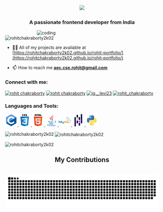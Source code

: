 

<h1 align="center">
    <img src="https://readme-typing-svg.herokuapp.com/?font=Righteous&size=35&center=true&vCenter=true&width=500&height=70&duration=4000&lines=Hi+There!+👋;+I'm+Rohit+Chakraborty;" />
</h1>
<h3 align="center">A passionate frontend developer from India</h3>

<img align="right" alt="coding" width="400" src="https://giffiles.alphacoders.com/221/221575.gif">

<p align="left"> <img src="https://komarev.com/ghpvc/?username=rohitchakraborty2k02&label=Profile%20views&color=0e75b6&style=flat" alt="rohitchakraborty2k02" /> </p>

- 👨‍💻 All of my projects are available at [https://rohitchakraborty2k02.github.io/rohit-portfolio/](https://rohitchakraborty2k02.github.io/rohit-portfolio/)

- 📫 How to reach me **aec.cse.rohit@gmail.com**

<h3 align="left">Connect with me:</h3>
<p align="left">
<a href="https://twitter.com/rohit chakraborty" target="blank"><img align="center" src="https://raw.githubusercontent.com/rahuldkjain/github-profile-readme-generator/master/src/images/icons/Social/twitter.svg" alt="rohit chakraborty" height="30" width="40" /></a>
<a href="https://www.linkedin.com/in/rohit-chakraborty-47b9a1229" target="blank"><img align="center" src="https://raw.githubusercontent.com/rahuldkjain/github-profile-readme-generator/master/src/images/icons/Social/linked-in-alt.svg" alt="rohit chakraborty" height="30" width="40" /></a>
<a href="https://instagram.com/ig._.levi23" target="blank"><img align="center" src="https://raw.githubusercontent.com/rahuldkjain/github-profile-readme-generator/master/src/images/icons/Social/instagram.svg" alt="ig._.levi23" height="30" width="40" /></a>
<a href="https://www.leetcode.com/rohit_chakraborty" target="blank"><img align="center" src="https://raw.githubusercontent.com/rahuldkjain/github-profile-readme-generator/master/src/images/icons/Social/leet-code.svg" alt="rohit_chakraborty" height="30" width="40" /></a>
</p>

<h3 align="left">Languages and Tools:</h3>
<p align="left"> <a href="https://www.cprogramming.com/" target="_blank" rel="noreferrer"> <img src="https://raw.githubusercontent.com/devicons/devicon/master/icons/c/c-original.svg" alt="c" width="40" height="40"/> </a> <a href="https://www.w3schools.com/css/" target="_blank" rel="noreferrer"> <img src="https://raw.githubusercontent.com/devicons/devicon/master/icons/css3/css3-original-wordmark.svg" alt="css3" width="40" height="40"/> </a> <a href="https://www.w3.org/html/" target="_blank" rel="noreferrer"> <img src="https://raw.githubusercontent.com/devicons/devicon/master/icons/html5/html5-original-wordmark.svg" alt="html5" width="40" height="40"/> </a> <a href="https://www.java.com" target="_blank" rel="noreferrer"> <img src="https://raw.githubusercontent.com/devicons/devicon/master/icons/java/java-original.svg" alt="java" width="40" height="40"/> </a> <a href="https://www.mysql.com/" target="_blank" rel="noreferrer"> <img src="https://raw.githubusercontent.com/devicons/devicon/master/icons/mysql/mysql-original-wordmark.svg" alt="mysql" width="40" height="40"/> </a> <a href="https://pandas.pydata.org/" target="_blank" rel="noreferrer"> <img src="https://raw.githubusercontent.com/devicons/devicon/2ae2a900d2f041da66e950e4d48052658d850630/icons/pandas/pandas-original.svg" alt="pandas" width="40" height="40"/> </a> <a href="https://www.python.org" target="_blank" rel="noreferrer"> <img src="https://raw.githubusercontent.com/devicons/devicon/master/icons/python/python-original.svg" alt="python" width="40" height="40"/> </a> </p>

<p><img align="left" src="https://github-readme-stats.vercel.app/api/top-langs?username=rohitchakraborty2k02&show_icons=true&locale=en&layout=compact" alt="rohitchakraborty2k02" /></p>

<p>&nbsp;<img align="center" src="https://github-readme-stats.vercel.app/api?username=rohitchakraborty2k02&show_icons=true&locale=en" alt="rohitchakraborty2k02" /></p>

<p><img align="center" src="https://github-readme-streak-stats.herokuapp.com/?user=rohitchakraborty2k02&" alt="rohitchakraborty2k02" /></p>

<div align="center">
  <h2>My Contributions </h2>
  <br>
  <img alt="snake eating my contributions" src="https://raw.githubusercontent.com/RohitChakraborty2k02/RohitChakraborty2k02/output/github-contribution-grid-snake-dark.svg" />
  
  <br/><br/><br/>
</div>
